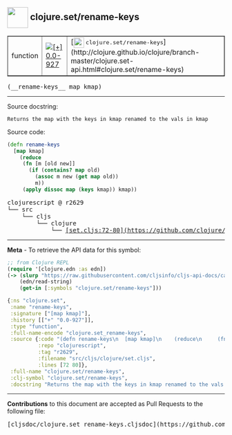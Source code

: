 ## <img width="48px" valign="middle" src="http://i.imgur.com/Hi20huC.png"> clojure.set/rename-keys

 <table border="1">
<tr>

<td>function</td>
<td><a href="https://github.com/cljsinfo/cljs-api-docs/tree/0.0-927"><img valign="middle" alt="[+] 0.0-927" src="https://img.shields.io/badge/+-0.0--927-lightgrey.svg"></a> </td>
<td>
[<img height="24px" valign="middle" src="http://i.imgur.com/1GjPKvB.png"> <samp>clojure.set/rename-keys</samp>](http://clojure.github.io/clojure/branch-master/clojure.set-api.html#clojure.set/rename-keys)
</td>
</tr>
</table>

 <samp>
(__rename-keys__ map kmap)<br>
</samp>

---




Source docstring:

```
Returns the map with the keys in kmap renamed to the vals in kmap
```

Source code:

```clj
(defn rename-keys
  [map kmap]
    (reduce
     (fn [m [old new]]
       (if (contains? map old)
         (assoc m new (get map old))
         m))
     (apply dissoc map (keys kmap)) kmap))
```

 <pre>
clojurescript @ r2629
└── src
    └── cljs
        └── clojure
            └── <ins>[set.cljs:72-80](https://github.com/clojure/clojurescript/blob/r2629/src/cljs/clojure/set.cljs#L72-L80)</ins>
</pre>


---

__Meta__ - To retrieve the API data for this symbol:

```clj
;; from Clojure REPL
(require '[clojure.edn :as edn])
(-> (slurp "https://raw.githubusercontent.com/cljsinfo/cljs-api-docs/catalog/cljs-api.edn")
    (edn/read-string)
    (get-in [:symbols "clojure.set/rename-keys"]))
```

```clj
{:ns "clojure.set",
 :name "rename-keys",
 :signature ["[map kmap]"],
 :history [["+" "0.0-927"]],
 :type "function",
 :full-name-encode "clojure.set_rename-keys",
 :source {:code "(defn rename-keys\n  [map kmap]\n    (reduce\n     (fn [m [old new]]\n       (if (contains? map old)\n         (assoc m new (get map old))\n         m))\n     (apply dissoc map (keys kmap)) kmap))",
          :repo "clojurescript",
          :tag "r2629",
          :filename "src/cljs/clojure/set.cljs",
          :lines [72 80]},
 :full-name "clojure.set/rename-keys",
 :clj-symbol "clojure.set/rename-keys",
 :docstring "Returns the map with the keys in kmap renamed to the vals in kmap"}

```

---

__Contributions__ to this document are accepted as Pull Requests to the following file:

 <pre>
[cljsdoc/clojure.set_rename-keys.cljsdoc](https://github.com/cljsinfo/cljs-api-docs/blob/master/cljsdoc/clojure.set_rename-keys.cljsdoc)
</pre>

